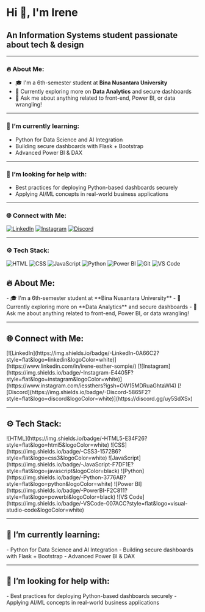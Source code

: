 <h1>Hi 👋, I'm Irene</h1>
<h2>An Information Systems student passionate about tech & design</h3>

------

### 🔥 About Me:
- 🎓 I'm a 6th-semester student at **Bina Nusantara University**
- 🎯 Currently exploring more on **Data Analytics** and secure dashboards
- 💬 Ask me about anything related to front-end, Power BI, or data wrangling!

---

### 🌱 I’m currently learning:
- Python for Data Science and AI Integration  
- Building secure dashboards with Flask + Bootstrap  
- Advanced Power BI & DAX  

---

### 🤔 I’m looking for help with:
- Best practices for deploying Python-based dashboards securely  
- Applying AI/ML concepts in real-world business applications  

---

### 🌐 Connect with Me:
[![LinkedIn](https://img.shields.io/badge/-LinkedIn-0A66C2?style=flat&logo=linkedin&logoColor=white)](https://www.linkedin.com/)
[![Instagram](https://img.shields.io/badge/-Instagram-E4405F?style=flat&logo=instagram&logoColor=white)](https://www.instagram.com/)
[![Discord](https://img.shields.io/badge/-Discord-5865F2?style=flat&logo=discord&logoColor=white)](https://discord.com/)

---

### ⚙️ Tech Stack:
![HTML](https://img.shields.io/badge/-HTML5-E34F26?style=flat&logo=html5&logoColor=white)
![CSS](https://img.shields.io/badge/-CSS3-1572B6?style=flat&logo=css3&logoColor=white)
![JavaScript](https://img.shields.io/badge/-JavaScript-F7DF1E?style=flat&logo=javascript&logoColor=black)
![Python](https://img.shields.io/badge/-Python-3776AB?style=flat&logo=python&logoColor=white)
![Power BI](https://img.shields.io/badge/-PowerBI-F2C811?style=flat&logo=powerbi&logoColor=black)
![Git](https://img.shields.io/badge/-Git-F05032?style=flat&logo=git&logoColor=white)
![VS Code](https://img.shields.io/badge/-VSCode-007ACC?style=flat&logo=visual-studio-code&logoColor=white)

<h2> 🔥 About Me:</h2>
- 🎓 I'm a 6th-semester student at **Bina Nusantara University**
- 🎯 Currently exploring more on **Data Analytics** and secure dashboards
- 💬 Ask me about anything related to front-end, Power BI, or data wrangling!

---

<h2> 🌐 Connect with Me:</h2>
[![LinkedIn](https://img.shields.io/badge/-LinkedIn-0A66C2?style=flat&logo=linkedin&logoColor=white)](https://www.linkedin.com/in/irene-esther-sompie/)
[![Instagram](https://img.shields.io/badge/-Instagram-E4405F?style=flat&logo=instagram&logoColor=white)](https://www.instagram.com/iessthers?igsh=OW15MDRuaGhtaWl4)
[![Discord](https://img.shields.io/badge/-Discord-5865F2?style=flat&logo=discord&logoColor=white)](https://discord.gg/uy5SdXSx)

---

<h2> ⚙️ Tech Stack:</h2>
![HTML](https://img.shields.io/badge/-HTML5-E34F26?style=flat&logo=html5&logoColor=white)
![CSS](https://img.shields.io/badge/-CSS3-1572B6?style=flat&logo=css3&logoColor=white)
![JavaScript](https://img.shields.io/badge/-JavaScript-F7DF1E?style=flat&logo=javascript&logoColor=black)
![Python](https://img.shields.io/badge/-Python-3776AB?style=flat&logo=python&logoColor=white)
![Power BI](https://img.shields.io/badge/-PowerBI-F2C811?style=flat&logo=powerbi&logoColor=black)
![VS Code](https://img.shields.io/badge/-VSCode-007ACC?style=flat&logo=visual-studio-code&logoColor=white)

---

<h2> 🌱 I’m currently learning:</h2>
- Python for Data Science and AI Integration  
- Building secure dashboards with Flask + Bootstrap  
- Advanced Power BI & DAX  

---

<h2> 🤔 I’m looking for help with:</h2>
- Best practices for deploying Python-based dashboards securely  
- Applying AI/ML concepts in real-world business applications  
